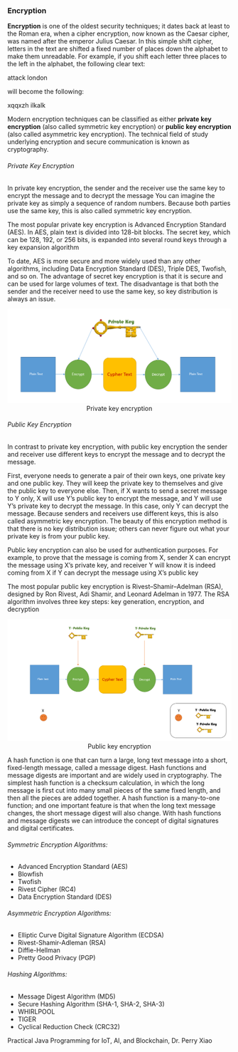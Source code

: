 ### Encryption


__Encryption__ is one of the oldest security techniques; it dates back at least to the Roman era, when a cipher encryption, now known as the Caesar cipher, was named after the emperor Julius Caesar. In this simple shift cipher, letters in the text are shifted a fixed number of places down the alphabet to make them unreadable.
For example, if you shift each letter three places to the left in the alphabet, the following clear text: 

attack london

will become the following:

xqqxzh ilkalk

Modern encryption techniques can be classified as either **private key encryption** (also called symmetric key encryption) or
**public key encryption** (also called asymmetric key encryption). The technical field of study underlying encryption and secure communication is known as cryptography.


###### Private Key Encryption
In private key encryption, the sender and the receiver use the same key to encrypt the message and to decrypt the message
You can imagine the private key as simply a sequence of random numbers. Because both parties use the same key, this is also called symmetric key encryption.

The most popular private key encryption is Advanced Encryption Standard (AES). In AES, plain text is divided into 128-bit blocks. The
secret key, which can be 128, 192, or 256 bits, is expanded into several round keys through a key expansion algorithm

To date, AES is more secure and more widely used than any other algorithms, including Data Encryption Standard (DES), Triple DES, Twofish, and so on.
The advantage of secret key encryption is that it is secure and can be used for large volumes of text. The disadvantage is that both the sender and the receiver
need to use the same key, so key distribution is always an issue. 


<p align="center">
  <img  src="https://github.com/okansungur/drafts/blob/main/Misc/private.png"><br/>
   Private key encryption
</p>



######  Public Key Encryption
In contrast to private key encryption, with public key encryption the sender and receiver use different keys to encrypt the message and to decrypt the message.

First, everyone needs to generate a pair of their own keys, one private key and one public key. They will keep the private key to themselves and give the public key to everyone else. Then, if X wants to send a secret message to Y only, X will use Y’s public key to encrypt the message, and Y will use Y’s private key to decrypt the message. In this case, only Y can decrypt the message. Because senders and receivers use different keys, this is also called asymmetric key encryption. The beauty of this encryption method is
that there is no key distribution issue; others can never figure out what your private key is from your public key.


Public key encryption can also be used for authentication purposes. For example, to prove that the message is coming from X, sender X can encrypt
the message using X’s private key, and receiver Y will know it is indeed coming from X if Y can decrypt the message using X’s public key

The most popular public key encryption is Rivest–Shamir–Adelman (RSA), designed by Ron Rivest, Adi Shamir, and Leonard Adelman in 1977. The RSA
algorithm involves three key steps: key generation, encryption, and decryption



<p align="center">
  <img  src="https://github.com/okansungur/drafts/blob/main/Misc/public.png"><br/>
  Public key encryption
</p>


A hash function is one that can turn a large, long text message into a short, fixed-length message, called a message digest.
Hash
functions and message digests are important and are widely used in cryptography. The simplest hash function is a checksum calculation, in which the long
message is first cut into many small pieces of the same fixed length, and then all the pieces are added together. A hash function is a many-to-one function;
and one important feature is that when the long text message changes, the short message digest will also change. With hash functions and message digests we
can introduce the concept of digital signatures and digital certificates.


###### Symmetric Encryption Algorithms:

- Advanced Encryption Standard (AES)
- Blowfish
- Twofish
- Rivest Cipher (RC4)
- Data Encryption Standard (DES)

######  Asymmetric Encryption Algorithms:

- Elliptic Curve Digital Signature Algorithm (ECDSA)
- Rivest-Shamir-Adleman (RSA)
- Diffie-Hellman
- Pretty Good Privacy (PGP)

 ######  Hashing Algorithms:

- Message Digest Algorithm (MD5)
- Secure Hashing Algorithm (SHA-1, SHA-2, SHA-3)
- WHIRLPOOL
- TIGER
- Cyclical Reduction Check (CRC32)




Practical Java Programming for IoT, AI, and Blockchain, Dr. Perry Xiao

